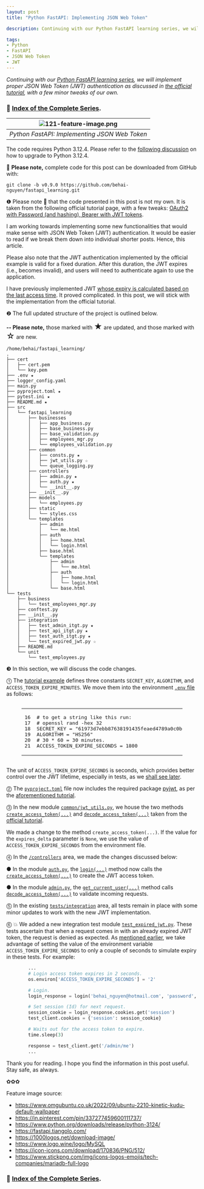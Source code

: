 ```yaml
---
layout: post
title: "Python FastAPI: Implementing JSON Web Token"

description: Continuing with our Python FastAPI learning series, we will implement proper JSON Web Token (JWT) authentication as discussed in the official tutorial, with a few minor tweaks of our own. 

tags:
- Python 
- FastAPI
- JSON Web Token
- JWT
---
```


<em>
Continuing with our <a href="https://github.com/behai-nguyen/fastapi_learning" title="Index of the Python FastAPI Complete Series" target="_blank">Python FastAPI learning series</a>, we will implement proper JSON Web Token (JWT) authentication as discussed in <a href="https://fastapi.tiangolo.com/tutorial/security/oauth2-jwt/" title="OAuth2 with Password (and hashing), Bearer with JWT tokens" target="_blank">the official tutorial</a>, with a few minor tweaks of our own.
</em>

<h3>
🐍 <a href="https://github.com/behai-nguyen/fastapi_learning" title="Index of the Complete Series" target="_blank">Index of the Complete Series</a>.
</h3>

| ![121-feature-image.png](https://behainguyen.wordpress.com/wp-content/uploads/2024/09/121-feature-image.png) |
|:--:|
| *Python FastAPI: Implementing JSON Web Token* |

<p>
The code requires Python 3.12.4. Please refer to the 
<a href="https://github.com/behai-nguyen/fastapi_learning#the-code-after-tag-v040-requires-python-3124" 
title="The Code After Tag v0.4.0 Requires Python 3.12.4" target="_blank">following 
discussion</a> on how to upgrade to Python 3.12.4.
</p>

<p>
🚀 <strong>Please note,</strong> complete code for this post
can be downloaded from GitHub with:
</p>

```
git clone -b v0.9.0 https://github.com/behai-nguyen/fastapi_learning.git
```

<a id="prologue"></a>
<p>
❶ Please note 🙏 that the code presented in this post is not my own. 
It is taken from the following official tutorial page, with a few tweaks: 
<a href="https://fastapi.tiangolo.com/tutorial/security/oauth2-jwt/" 
title="OAuth2 with Password (and hashing), Bearer with JWT tokens" 
target="_blank">OAuth2 with Password (and hashing), Bearer with JWT tokens</a>.
</p>

<p>
I am working towards implementing some new functionalities that would make 
sense with JSON Web Token (JWT) authentication. It would be easier to read if 
we break them down into individual shorter posts. Hence, this article.
</p>

<p>
Please also note that the JWT authentication implemented by the official example 
is valid for a fixed duration. After this duration, the JWT expires (i.e., becomes invalid), 
and users will need to authenticate again to use the application.
</p>

<p>
I have previously implemented JWT 
<a href="https://behainguyen.wordpress.com/2024/02/26/rust-actix-web-json-web-token-authentication/#jwt-implementations" 
title="Proposed JWT Implementations: Problems and Solutions" target="_blank">whose expiry 
is calculated based on the last access time</a>. It proved complicated. In this post, we 
will stick with the implementation from the official tutorial.
</p>

<a id="project-layout"></a>
<p>
❷ The full updated structure of the project is outlined below. 
</p>

<p>
<strong>-- Please note,</strong> those marked with <span style="font-size:1.5em;">★</span> 
are updated, and those marked with <span style="font-size:1.5em;">☆</span> are new.
</p>

```
/home/behai/fastapi_learning/
.
├── cert
│   ├── cert.pem
│   └── key.pem
├── .env ★
├── logger_config.yaml
├── main.py
├── pyproject.toml ★
├── pytest.ini ★
├── README.md ★
├── src
│   └── fastapi_learning
│       ├── businesses
│       │   ├── app_business.py
│       │   ├── base_business.py
│       │   ├── base_validation.py
│       │   ├── employees_mgr.py
│       │   └── employees_validation.py
│       ├── common
│       │   ├── consts.py ★
│       │   ├── jwt_utils.py ☆
│       │   └── queue_logging.py
│       ├── controllers
│       │   ├── admin.py ★
│       │   ├── auth.py ★
│       │   └── __init__.py
│       ├── __init__.py
│       ├── models
│       │   └── employees.py
│       ├── static
│       │   └── styles.css
│       └── templates
│           ├── admin
│           │   └── me.html
│           ├── auth
│           │   ├── home.html
│           │   └── login.html
│           ├── base.html
│           └── templates
│               ├── admin
│               │   └── me.html
│               ├── auth
│               │   ├── home.html
│               │   └── login.html
│               └── base.html
└── tests
    ├── business
    │   └── test_employees_mgr.py
    ├── conftest.py
    ├── __init__.py
    ├── integration
    │   ├── test_admin_itgt.py ★
    │   ├── test_api_itgt.py ★
    │   ├── test_auth_itgt.py ★
    │   └── test_expired_jwt.py ☆
    ├── README.md
    └── unit
        └── test_employees.py
```

<a id="code-refactorings"></a>
<p>
❸ In this section, we will discuss the code changes.
</p>

<a id="code-refac-env"></a>
<p>
⓵ The <a href="https://fastapi.tiangolo.com/tutorial/security/oauth2-jwt/" 
title="OAuth2 with Password (and hashing), Bearer with JWT tokens" 
target="_blank">tutorial example</a> defines three constants 
<code>SECRET_KEY</code>, <code>ALGORITHM</code>, and <code>ACCESS_TOKEN_EXPIRE_MINUTES</code>.
We move them into the environment 
<a href="https://github.com/behai-nguyen/fastapi_learning/blob/aa042206d4af5a1b1c2c3ce2c8bedebf50a5727c/.env#L16-L21" 
title="The environment file .env" target="_blank"><code>.env</code> file</a> 
as follows: 
</p>

<figure class="highlight"><pre><code class="language-cfg" data-lang="cfg"><table class="rouge-table"><tbody><tr><td class="gutter gl"><pre class="lineno">16
17
18
19
20
21
</pre></td><td class="code"><pre># to get a string like this run:
# openssl rand -hex 32
SECRET_KEY = "61973d7ebb87638191435feaed4789a0c0ba173bd102f2c1f940344d9745a8be"
ALGORITHM = "HS256"
# 30 * 60 = 30 minutes.
ACCESS_TOKEN_EXPIRE_SECONDS = 1800
</pre></td></tr></tbody></table></code></pre></figure>

<p>
The unit of <code>ACCESS_TOKEN_EXPIRE_SECONDS</code> is seconds, which provides 
better control over the JWT lifetime, especially in tests, as we 
<a href="#code-refac-new-itgt-test">shall see later</a>.
</p>

<a id="code-refac-pyproj"></a>
<p>
⓶ The 
<a href="https://github.com/behai-nguyen/fastapi_learning/blob/aa042206d4af5a1b1c2c3ce2c8bedebf50a5727c/pyproject.toml#L27" 
title="The pyproject.toml file" target="_blank"><code>pyproject.toml</code></a> 
file now includes the required package 
<a href="https://pyjwt.readthedocs.io/en/stable/" title="PyJWT" target="_blank">pyjwt</a>,  
as per the 
<a href="https://fastapi.tiangolo.com/tutorial/security/oauth2-jwt/" 
title="OAuth2 with Password (and hashing), Bearer with JWT tokens" 
target="_blank">aforementioned tutorial</a>.
</p>

<a id="code-new-jwt-utils"></a>
<p>
⓷ In the new module 
<a href="https://github.com/behai-nguyen/fastapi_learning/blob/aa042206d4af5a1b1c2c3ce2c8bedebf50a5727c/src/fastapi_learning/common/jwt_utils.py" 
title="JWT management functions common/jwt_utils.py" 
target="_blank"><code>common/jwt_utils.py</code></a>, we house 
the two methods 
<a href="https://github.com/behai-nguyen/fastapi_learning/blob/aa042206d4af5a1b1c2c3ce2c8bedebf50a5727c/src/fastapi_learning/common/jwt_utils.py#L16-L27" 
title="def create_access_token(data: dict, expires_delta: Union[timedelta, None] = None)" 
target="_blank"><code>create_access_token(...)</code></a> and
<a href="https://github.com/behai-nguyen/fastapi_learning/blob/aa042206d4af5a1b1c2c3ce2c8bedebf50a5727c/src/fastapi_learning/common/jwt_utils.py#L29-L47" 
title="def decode_access_token(token: str) -> Union[TokenData, HTTPException]" 
target="_blank"><code>decode_access_token(...)</code></a> taken 
from the <a href="https://fastapi.tiangolo.com/tutorial/security/oauth2-jwt/" 
title="OAuth2 with Password (and hashing), Bearer with JWT tokens" 
target="_blank">official tutorial</a>.
</p>

<p>
We made a change to the method <code>create_access_token(...)</code>. If the 
value for the <code>expires_delta</code> parameter is <code>None</code>, we 
use the value of <code>ACCESS_TOKEN_EXPIRE_SECONDS</code> from the environment 
file.
</p>

<a id="code-refac-controllers"></a>
<p>
⓸ In the 
<a href="https://github.com/behai-nguyen/fastapi_learning/tree/aa042206d4af5a1b1c2c3ce2c8bedebf50a5727c/src/fastapi_learning/controllers" 
title="fastapi_learning/controllers" 
target="_blank"><code>/controllers</code></a> area, we made the changes discussed below:
</p>

<p>
● In the module 
<a href="https://github.com/behai-nguyen/fastapi_learning/blob/aa042206d4af5a1b1c2c3ce2c8bedebf50a5727c/src/fastapi_learning/controllers/auth.py" 
title="controllers/auth.py" target="_blank"><code>auth.py</code></a>, the 
<a href="https://github.com/behai-nguyen/fastapi_learning/blob/aa042206d4af5a1b1c2c3ce2c8bedebf50a5727c/src/fastapi_learning/controllers/auth.py#L106-L177" 
title="async def login(request: Request, form_data: Annotated[OAuth2PasswordRequestForm, Depends()]) -> Union[Token, None]" 
target="_blank"><code>login(...)</code></a> method now calls the 
<a href="https://github.com/behai-nguyen/fastapi_learning/blob/aa042206d4af5a1b1c2c3ce2c8bedebf50a5727c/src/fastapi_learning/common/jwt_utils.py#L16-L27" 
title="def create_access_token(data: dict, expires_delta: Union[timedelta, None] = None)" 
target="_blank"><code>create_access_token(...)</code></a> to create 
the JWT access token.
</p>

<p>
● In the module 
<a href="https://github.com/behai-nguyen/fastapi_learning/blob/aa042206d4af5a1b1c2c3ce2c8bedebf50a5727c/src/fastapi_learning/controllers/admin.py" 
title="controllers/admin.py" target="_blank"><code>admin.py</code></a>, the 
<a href="https://github.com/behai-nguyen/fastapi_learning/blob/aa042206d4af5a1b1c2c3ce2c8bedebf50a5727c/src/fastapi_learning/controllers/admin.py#L53-L85" 
title="async def get_current_user(token: Annotated[str, Depends(oauth2_scheme)])" 
target="_blank"><code>get_current_user(...)</code></a> method calls 
<a href="https://github.com/behai-nguyen/fastapi_learning/blob/aa042206d4af5a1b1c2c3ce2c8bedebf50a5727c/src/fastapi_learning/common/jwt_utils.py#L29-L47" 
title="def decode_access_token(token: str) -> Union[TokenData, HTTPException]" 
target="_blank"><code>decode_access_token(...)</code></a> to validate 
incoming requests.
</p>

<a id="code-refac-existing-itgt-tests"></a>
<p>
⓹ In the existing 
<a href="https://github.com/behai-nguyen/fastapi_learning/tree/aa042206d4af5a1b1c2c3ce2c8bedebf50a5727c/tests/integration" 
title="tests/integration" target="_blank"><code>tests/integration</code></a> area, 
all tests remain in place with some minor updates to work with the new JWT implementation.
</p>

<a id="code-refac-new-itgt-test"></a>
<p>
⓺ 💥 We added a new integration test module 
<a href="https://github.com/behai-nguyen/fastapi_learning/blob/aa042206d4af5a1b1c2c3ce2c8bedebf50a5727c/tests/integration/test_expired_jwt.py" 
title="The integration test_expired_jwt.py module" target="_blank"><code>test_expired_jwt.py</code></a>.
These tests ascertain that when a request comes in with an already expired JWT token, 
the request is denied as expected. 
As <a href="#code-refac-env">mentioned earlier</a>, 
we take advantage of setting the value of the environment variable 
<code>ACCESS_TOKEN_EXPIRE_SECONDS</code> to only a couple of seconds to simulate expiry in these tests. For example:
</p>

```python
        ...
        # Login access token expires in 2 seconds.
        os.environ['ACCESS_TOKEN_EXPIRE_SECONDS'] = '2'

        # Login.
        login_response = login('behai_nguyen@hotmail.com', 'password', test_client)

        # Set session (Id) for next request.
        session_cookie = login_response.cookies.get('session')
        test_client.cookies = {'session': session_cookie}

        # Waits out for the access token to expire.
        time.sleep(3)

        response = test_client.get('/admin/me')
        ...
```

<p>
Thank you for reading. I hope you find the information in this post useful. Stay safe, as always.
</p>

<p>✿✿✿</p>

<p>
Feature image source:
</p>

<ul>
<li>
<a href="https://www.omgubuntu.co.uk/2022/09/ubuntu-2210-kinetic-kudu-default-wallpaper" target="_blank">https://www.omgubuntu.co.uk/2022/09/ubuntu-2210-kinetic-kudu-default-wallpaper</a>
</li>
<li>
<a href="https://in.pinterest.com/pin/337277459600111737/" target="_blank">https://in.pinterest.com/pin/337277459600111737/</a>
</li>
<li>
<a href="https://www.python.org/downloads/release/python-3124/" target="_blank">https://www.python.org/downloads/release/python-3124/</a>
</li>
<li>
<a href="https://fastapi.tiangolo.com/" target="_blank">https://fastapi.tiangolo.com/</a>
</li>
<li>
<a href="https://1000logos.net/download-image/" target="_blank">https://1000logos.net/download-image/</a>
</li>
<li>
<a href="https://www.logo.wine/logo/MySQL" target="_blank">https://www.logo.wine/logo/MySQL</a>
</li>
<li>
<a href="https://icon-icons.com/download/170836/PNG/512/" target="_blank">https://icon-icons.com/download/170836/PNG/512/</a>
</li>
<li>
<a href="https://www.stickpng.com/img/icons-logos-emojis/tech-companies/mariadb-full-logo" target="_blank">https://www.stickpng.com/img/icons-logos-emojis/tech-companies/mariadb-full-logo</a>
</li>
</ul>

<h3>
🐍 <a href="https://github.com/behai-nguyen/fastapi_learning" title="Index of the Complete Series" target="_blank">Index of the Complete Series</a>.
</h3>
